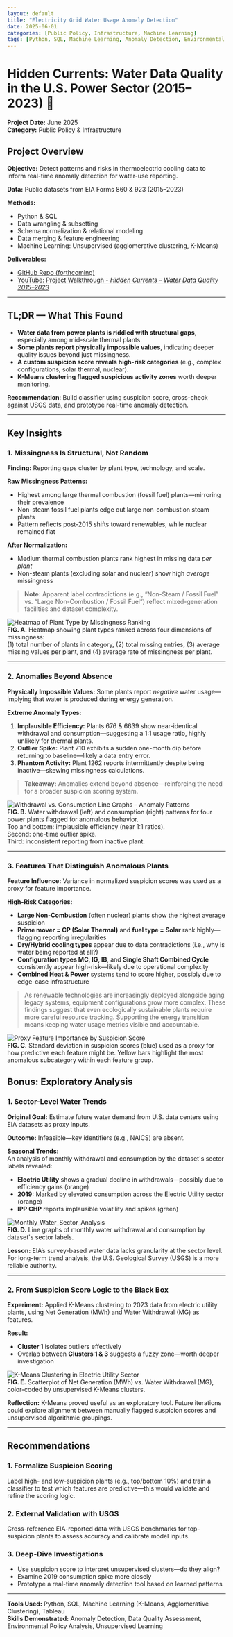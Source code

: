 ```yaml
---
layout: default
title: "Electricity Grid Water Usage Anomaly Detection"
date: 2025-06-01
categories: [Public Policy, Infrastructure, Machine Learning]
tags: [Python, SQL, Machine Learning, Anomaly Detection, Environmental Data, Public Policy]
---
```


# Hidden Currents: Water Data Quality in the U.S. Power Sector (2015–2023) 🌊

**Project Date:** June 2025  
**Category:** Public Policy & Infrastructure  

## Project Overview

**Objective:** Detect patterns and risks in thermoelectric cooling data to inform real-time anomaly detection for water-use reporting.

**Data:** Public datasets from EIA Forms 860 & 923 (2015–2023)

**Methods:**
- Python & SQL
- Data wrangling & subsetting
- Schema normalization & relational modeling
- Data merging & feature engineering
- Machine Learning: Unsupervised (agglomerative clustering, K-Means)

**Deliverables:**
- [GitHub Repo (forthcoming)](link-placeholder)
- [YouTube: Project Walkthrough - *Hidden Currents – Water Data Quality 2015–2023*](https://youtu.be/vj5E-Mj2jR8)

---
## TL;DR — What This Found

- **Water data from power plants is riddled with structural gaps**, especially among mid-scale thermal plants.
- **Some plants report physically impossible values**, indicating deeper quality issues beyond just missingness.
- **A custom suspicion score reveals high-risk categories** (e.g., complex configurations, solar thermal, nuclear).
- **K-Means clustering flagged suspicious activity zones** worth deeper monitoring.

**Recommendation**: Build classifier using suspicion score, cross-check against USGS data, and prototype real-time anomaly detection.

---

## Key Insights

### 1. Missingness Is Structural, Not Random

**Finding:** Reporting gaps cluster by plant type, technology, and scale.

**Raw Missingness Patterns:**
- Highest among large thermal combustion (fossil fuel) plants—mirroring their prevalence
- Non-steam fossil fuel plants edge out large non-combustion steam plants
- Pattern reflects post-2015 shifts toward renewables, while nuclear remained flat

**After Normalization:**
- Medium thermal combustion plants rank highest in missing data *per plant*
- Non-steam plants (excluding solar and nuclear) show high *average* missingness

> **Note:** Apparent label contradictions (e.g., “Non-Steam / Fossil Fuel” vs. “Large Non-Combustion / Fossil Fuel”) reflect mixed-generation facilities and dataset complexity.

![Heatmap of Plant Type by Missingness Ranking](assets/img/missingness_ranking_heatmap.png)  
**FIG. A.** Heatmap showing plant types ranked across four dimensions of missingness:  
(1) total number of plants in category, (2) total missing entries, (3) average missing values per plant, and (4) average rate of missingness per plant.

---

### 2. Anomalies Beyond Absence

**Physically Impossible Values:** Some plants report *negative* water usage—implying that water is produced during energy generation.

**Extreme Anomaly Types:**

1. **Implausible Efficiency:** Plants 676 & 6639 show near-identical withdrawal and consumption—suggesting a 1:1 usage ratio, highly unlikely for thermal plants.  
2. **Outlier Spike:** Plant 710 exhibits a sudden one-month dip before returning to baseline—likely a data entry error.  
3. **Phantom Activity:** Plant 1262 reports intermittently despite being inactive—skewing missingness calculations.

> **Takeaway:** Anomalies extend beyond absence—reinforcing the need for a broader suspicion scoring system.

![Withdrawal vs. Consumption Line Graphs – Anomaly Patterns](assets/img/withdraw_v_consump_anomalies.png)  
**FIG. B.** Water withdrawal (left) and consumption (right) patterns for four power plants flagged for anomalous behavior.  
Top and bottom: implausible efficiency (near 1:1 ratios).  
Second: one-time outlier spike.  
Third: inconsistent reporting from inactive plant.

---

### 3. Features That Distinguish Anomalous Plants

**Feature Influence:** Variance in normalized suspicion scores was used as a proxy for feature importance.

**High-Risk Categories:**
- **Large Non-Combustion** (often nuclear) plants show the highest average suspicion  
- **Prime mover = CP (Solar Thermal)** and **fuel type = Solar** rank highly—flagging reporting irregularities  
- **Dry/Hybrid cooling types** appear due to data contradictions (i.e., why is water being reported at all?)  
- **Configuration types MC, IG, IB**, and **Single Shaft Combined Cycle** consistently appear high-risk—likely due to operational complexity  
- **Combined Heat & Power** systems tend to score higher, possibly due to edge-case infrastructure

> As renewable technologies are increasingly deployed alongside aging legacy systems, equipment configurations grow more complex. These findings suggest that even ecologically sustainable plants require more careful resource tracking. Supporting the energy transition means keeping water usage metrics visible and accountable.

![Proxy Feature Importance by Suspicion Score](assets/img/proxy_feature_importance.png)  
**FIG. C.** Standard deviation in suspicion scores (blue) used as a proxy for how predictive each feature might be. Yellow bars highlight the most anomalous subcategory within each feature group.

## Bonus: Exploratory Analysis

### 1. Sector-Level Water Trends

**Original Goal:** Estimate future water demand from U.S. data centers using EIA datasets as proxy inputs.

**Outcome:** Infeasible—key identifiers (e.g., NAICS) are absent.

**Seasonal Trends:**  
An analysis of monthly withdrawal and consumption by the dataset's sector labels revealed:
- **Electric Utility** shows a gradual decline in withdrawals—possibly due to efficiency gains (orange)  
- **2019:** Marked by elevated consumption across the Electric Utility sector (orange)  
- **IPP CHP** reports implausible volatility and spikes (green)

![Monthly_Water_Sector_Analysis](assets/img/monthly_water_sector.png)  
**FIG. D.** Line graphs of monthly water withdrawal and consumption by dataset's sector labels.

**Lesson:** EIA’s survey-based water data lacks granularity at the sector level. For long-term trend analysis, the U.S. Geological Survey (USGS) is a more reliable authority.

---

### 2. From Suspicion Score Logic to the Black Box

**Experiment:** Applied K-Means clustering to 2023 data from electric utility plants, using Net Generation (MWh) and Water Withdrawal (MG) as features.

**Result:**
- **Cluster 1** isolates outliers effectively  
- Overlap between **Clusters 1 & 3** suggests a fuzzy zone—worth deeper investigation

![K-Means Clustering in Electric Utility Sector](assets/img/k_means_electric_utility.png)  
**FIG. E.** Scatterplot of Net Generation (MWh) vs. Water Withdrawal (MG), color-coded by unsupervised K-Means clusters.

**Reflection:** K-Means proved useful as an exploratory tool. Future iterations could explore alignment between manually flagged suspicion scores and unsupervised algorithmic groupings.

---

## Recommendations

### 1. Formalize Suspicion Scoring

Label high- and low-suspicion plants (e.g., top/bottom 10%) and train a classifier to test which features are predictive—this would validate and refine the scoring logic.

### 2. External Validation with USGS

Cross-reference EIA-reported data with USGS benchmarks for top-suspicion plants to assess accuracy and calibrate model inputs.

### 3. Deep-Dive Investigations

- Use suspicion score to interpret unsupervised clusters—do they align?
- Examine 2019 consumption spike more closely
- Prototype a real-time anomaly detection tool based on learned patterns

---

**Tools Used:** Python, SQL, Machine Learning (K-Means, Agglomerative Clustering), Tableau  
**Skills Demonstrated:** Anomaly Detection, Data Quality Assessment, Environmental Policy Analysis, Unsupervised Learning
